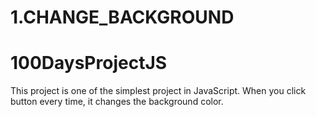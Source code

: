 # 1.CHANGE_BACKGROUND
# 100DaysProjectJS
This project is one of the simplest project in JavaScript. When you click button every time, it changes the background color.
